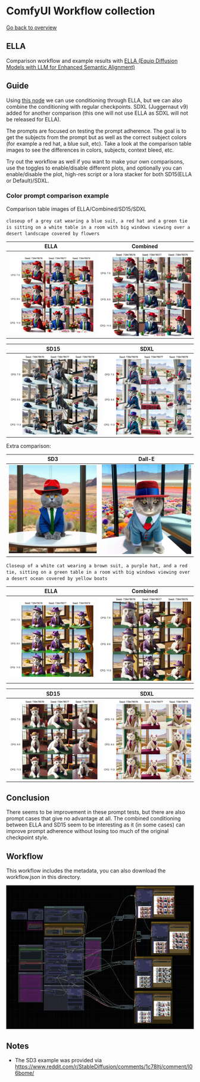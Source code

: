 # ComfyUI Workflow collection

[Go back to overview](../README.md)

## ELLA

Comparison workflow and example results with [ELLA (Equip Diffusion Models with LLM for Enhanced Semantic Alignment)](https://github.com/TencentQQGYLab/ELLA)

## Guide

Using [this node](https://github.com/TencentQQGYLab/ELLA) we can use conditioning through ELLA, but we can also combine the conditioning with regular checkpoints. SDXL (Juggernaut v9) added for another comparison (this one will not use ELLA as SDXL will not be released for ELLA).

The prompts are focused on testing the prompt adherence. The goal is to get the subjects from the prompt but as well as the correct subject colors (for example a red hat, a blue suit, etc). Take a look at the comparison table images to see the differences in colors, subjects, context bleed, etc.

Try out the workflow as well if you want to make your own comparisons, use the toggles to enable/disable different plots, and optionally you can enable/disable the plot, high-res script or a lora stacker for both SD15(ELLA or Default)/SDXL.

### Color prompt comparison example

Comparison table images of ELLA/Combined/SD15/SDXL

`closeup of a grey cat wearing a blue suit, a red hat and a green tie is sitting on a white table in a room with big windows viewing over a desert landscape covered by flowers`

| ELLA | Combined |
| --- | --- |
| [<img src="/workflows/ella/comparison/grey-cat/ella_thumb.png" />](/workflows/ella/comparison/grey-cat/ella.png) | [<img src="/workflows/ella/comparison/grey-cat/combined_thumb.png" />](/workflows/ella/comparison/grey-cat/combined.png) |

| SD15 | SDXL |
| --- | --- |
| [<img src="/workflows/ella/comparison/grey-cat/sd15_thumb.png" />](/workflows/ella/comparison/grey-cat/sd15.png) | [<img src="/workflows/ella/comparison/grey-cat/sdxl_thumb.png" />](/workflows/ella/comparison/grey-cat/sdxl.png) |

Extra comparison:

| SD3 | Dall-E |
| --- | --- |
| [<img src="/workflows/ella/comparison/grey-cat/sd3_thumb.webp" />](/workflows/ella/comparison/grey-cat/sd3.webp) | [<img src="/workflows/ella/comparison/grey-cat/dalle_thumb.webp" />](/workflows/ella/comparison/grey-cat/dalle.webp) |

`Closeup of a white cat wearing a brown suit, a purple hat, and a red tie, sitting on a green table in a room with big windows viewing over a desert ocean covered by yellow boats`

| ELLA | Combined |
| --- | --- |
| [<img src="/workflows/ella/comparison/grey-cat/ella2_thumb.png" />](/workflows/ella/comparison/grey-cat/ella2.png) | [<img src="/workflows/ella/comparison/grey-cat/combined2_thumb.png" />](/workflows/ella/comparison/grey-cat/combined2.png) |

| SD15 | SDXL |
| --- | --- |
| [<img src="/workflows/ella/comparison/grey-cat/sd152_thumb.png" />](/workflows/ella/comparison/grey-cat/sd152.png) | [<img src="/workflows/ella/comparison/grey-cat/sdxl2_thumb.png" />](/workflows/ella/comparison/grey-cat/sdxl2.png) |

## Conclusion

There seems to be improvement in these prompt tests, but there are also prompt cases that give no advantage at all. The combined conditioning between ELLA and SD15 seem to be interesting as it (in some cases) can improve prompt adherence without losing too much of the original checkpoint style.

## Workflow

This workflow includes the metadata, you can also download the workflow.json in this directory.

![Workflow](/workflows/ella/workflow.png)

## Notes

- The SD3 example was provided via https://www.reddit.com/r/StableDiffusion/comments/1c78ltj/comment/l06bome/
